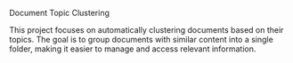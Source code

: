 Document Topic Clustering

This project focuses on automatically clustering documents based on their topics. The goal is to group documents with similar content into a single folder, making it easier to manage and access relevant information.

